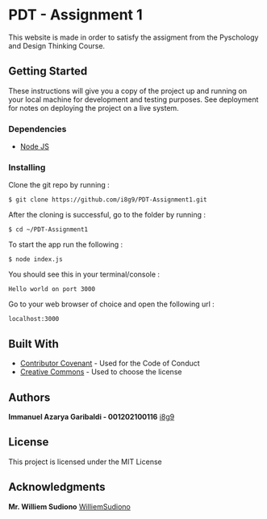 # PDT - Assignment 1 

This website is made in order to satisfy the assigment from the Pyschology and Design Thinking Course.

## Getting Started

These instructions will give you a copy of the project up and running on
your local machine for development and testing purposes. See deployment
for notes on deploying the project on a live system.

### Dependencies

- [Node JS](https://nodejs.org/en/)

### Installing

Clone the git repo by running :
```
$ git clone https://github.com/i8g9/PDT-Assignment1.git
```

After the cloning is successful, go to the folder by running :
```
$ cd ~/PDT-Assignment1
```

To start the app run the following :
```
$ node index.js
```

You should see this in your terminal/console :
```
Hello world on port 3000
```

Go to your web browser of choice and open the following url :
```
localhost:3000
```

## Built With

  - [Contributor Covenant](https://www.contributor-covenant.org/) - Used
    for the Code of Conduct
  - [Creative Commons](https://creativecommons.org/) - Used to choose
    the license

## Authors

 **Immanuel Azarya Garibaldi - 001202100116** 
    [i8g9](https://github.com/i8g9)

## License

This project is licensed under the MIT License  

## Acknowledgments

 **Mr. Williem Sudiono** 
    [WilliemSudiono](https://github.com/WilliemSudiono)
